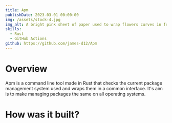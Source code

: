 ```yaml
---
title: Apm
publishDate: 2023-03-01 00:00:00
img: /assets/stock-4.jpg
img_alt: A bright pink sheet of paper used to wrap flowers curves in front of rich blue background
skills:
  - Rust
  - GitHub Actions
github: https://github.com/james-d12/Apm
---
```


# Overview

Apm is a command line tool made in Rust that checks the current package management system used and wraps them in a common interface. It's aim is to make managing packages the same on all operating systems.

# How was it built?
